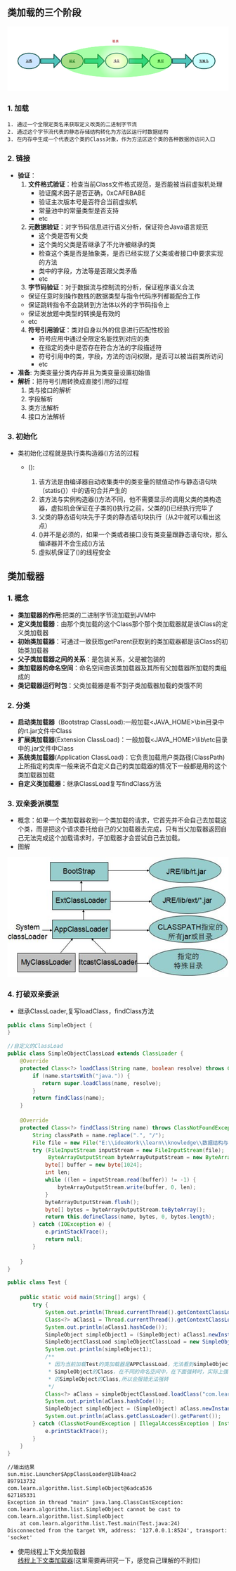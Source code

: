 ## 类加载的三个阶段

![](../../image/类加载过程.png)

### 1. 加载

 	1. 通过一个全限定类名来获取定义改类的二进制字节流
 	2. 通过这个字节流代表的静态存储结构转化为方法区运行时数据结构
 	3. 在内存中生成一个代表这个类的Class对象，作为方法区这个类的各种数据的访问入口

###  2. 链接

- **验证**：
  1. **文件格式验证**：检查当前Class文件格式规范，是否能被当前虚拟机处理
     - 验证魔术因子是否正确，0xCAFEBABE
     - 验证主次版本号是否符合当前虚拟机
     - 常量池中的常量类型是否支持
     - etc
  2. **元数据验证**：对字节码信息进行语义分析，保证符合Java语言规范
     - 这个类是否有父类
     - 这个类的父类是否继承了不允许被继承的类
     - 检查这个类是否是抽象类，是否已经实现了父类或者接口中要求实现的方法
     - 类中的字段，方法等是否跟父类矛盾
     - etc
  3.  **字节码验证**：对于数据流与控制流的分析，保证程序语义合法
     - 保证任意时刻操作数栈的数据类型与指令代码序列都能配合工作
     - 保证跳转指令不会跳转到方法体以外的字节码指令上
     - 保证发放题中类型的转换是有效的
     - etc
  4. **符号引用验证**：类对自身以外的信息进行匹配性校验
     - 符号应用中通过全限定名能找到对应的类
     - 在指定的类中是否存在符合方法的字段描述符
     - 符号引用中的类，字段，方法的访问权限，是否可以被当前类所访问
     - etc
- **准备**: 为类变量分类内存并且为类变量设置初始值
- **解析**：把符号引用转换成直接引用的过程
  1. 类与接口的解析
  2. 字段解析
  3. 类方法解析
  4. 接口方法解析

### 3. 初始化

- 类初始化过程就是执行类构造器<clinit>()方法的过程

  - <clinit>():

    1. 该方法是由编译器自动收集类中的类变量的赋值动作与静态语句块（statis{}）中的语句合并产生的
    2. 该方法与实例构造器<init>()方法不同，他不需要显示的调用父类的类构造器，虚拟机会保证在子类的<clinit>()执行之前，父类的<clinit>()已经执行完毕了
    3. 父类的静态语句块先于子类的静态语句块执行（从2中就可以看出这点）
    4. <clinit>()并不是必须的，如果一个类或者接口没有类变量跟静态语句块，那么编译器并不会生成<clinit>()方法
    5. 虚拟机保证了<clinit>()的线程安全

## 类加载器

### 1. 概念

- **类加载器的作用**:把类的二进制字节流加载到JVM中
- **定义类加载器**：由那个类加载的这个Class那个那个类加载器就是该Class的定义类加载器
- **初始类加载器**：可通过一致获取getParent获取到的类加载器都是该Class的初始类加载器
- **父子类加载器之间的关系**：是包装关系，父是被包装的
- **类加载器的命名空间**：命名空间由该类加载器及其所有父加载器所加载的类组成的
- **类记载器运行时包**：父类加载器是看不到子类加载器加载的类饿不同

### 2. 分类

- **启动类加载器**（Bootstrap ClassLoad):一般加载<JAVA_HOME>\bin目录中的rt.jar文件中Class
- **扩展类加载器**(Extension ClassLoad)：一般加载<JAVA_HOME>\lib\etc目录中的.jar文件中Class
- **系统类加载器**(Application ClassLoad)：它负责加载用户类路径(ClassPath)上所指定的类库一般来说不自定义自己的类加载器的情况下一般都是用的这个类加载器加载
- **自定义类加载器**：继承ClassLoad复写findClass方法

### 3. 双亲委派模型

- 概念：如果一个类加载器收到一个类加载的请求，它首先并不会自己去加载这个类，而是把这个请求委托给自己的父加载器去完成，只有当父加载器返回自己无法完成这个加载请求时，子加载器才会尝试自己去加载。
- 图解

![](../../image/类加载器.jpg)

### 4. 打破双亲委派
- 继承ClassLoader,复写loadClass，findClass方法
```Java
public class SimpleObject {
}
```

```Java
//自定义的ClassLoad
public class SimpleObjectClassLoad extends ClassLoader {
    @Override
    protected Class<?> loadClass(String name, boolean resolve) throws ClassNotFoundException {
        if (name.startsWith("java.")) {
           return super.loadClass(name, resolve);
        }
        return findClass(name);
    }

    @Override
    protected Class<?> findClass(String name) throws ClassNotFoundException {
        String classPath = name.replace(".", "/");
        File file = new File("E:\\ideaWork\\learn\\knowledge\\数据结构与算法\\常见算法\\target\\classes\\" + classPath + ".class");
        try (FileInputStream inputStream = new FileInputStream(file);
             ByteArrayOutputStream byteArrayOutputStream = new ByteArrayOutputStream()) {
            byte[] buffer = new byte[1024];
            int len;
            while ((len = inputStream.read(buffer)) != -1) {
                byteArrayOutputStream.write(buffer, 0, len);
            }
            byteArrayOutputStream.flush();
            byte[] bytes = byteArrayOutputStream.toByteArray();
            return this.defineClass(name, bytes, 0, bytes.length);
        } catch (IOException e) {
            e.printStackTrace();
            return null;
        }

    }
}
```

```java
public class Test {

    public static void main(String[] args) {
        try {
            System.out.println(Thread.currentThread().getContextClassLoader());
            Class<?> aClass1 = Thread.currentThread().getContextClassLoader().loadClass("com.learn.algorithm.list.SimpleObject");
            System.out.println(aClass1.hashCode());
            SimpleObject simpleObject1 = (SimpleObject) aClass1.newInstance();
            SimpleObjectClassLoad simpleObjectClassLoad = new SimpleObjectClassLoad();
            System.out.println(simpleObject1);
            /**
             * 因为当前加载Test的类加载器是APPClassLoad，无法看到simpleObjectClassLoad加载的	 
             * SimpleObject的Class，在不同的命名空间中，在下面强转时，实际上强转的是APPClassLoad下
             * 的SimpleObject的Class,所以会报错无法强转
             */
            Class<?> aClass = simpleObjectClassLoad.loadClass("com.learn.algorithm.list.SimpleObject", false);
            System.out.println(aClass.hashCode());
            SimpleObject simpleObject = (SimpleObject) aClass.newInstance();
            System.out.println(aClass.getClassLoader().getParent());
        } catch (ClassNotFoundException | IllegalAccessException | InstantiationException e) {
            e.printStackTrace();
        }
    }
}
```

```text
//输出结果
sun.misc.Launcher$AppClassLoader@18b4aac2
897913732
com.learn.algorithm.list.SimpleObject@6adca536
627185331
Exception in thread "main" java.lang.ClassCastException: com.learn.algorithm.list.SimpleObject cannot be cast to com.learn.algorithm.list.SimpleObject
	at com.learn.algorithm.list.Test.main(Test.java:24)
Disconnected from the target VM, address: '127.0.0.1:8524', transport: 'socket'
```
- 使用线程上下文类加载器  
[线程上下文类加载器](https://blog.csdn.net/zhoudaxia/article/details/35897057)(这里需要再研究一下，感觉自己理解的不到位)



